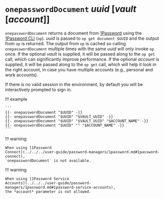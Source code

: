 # `onepasswordDocument` *uuid* [*vault* [*account*]]

`onepasswordDocument` returns a document from
[1Password](https://1password.com/) using the [1Password
CLI](https://developer.1password.com/docs/cli) (`op`). *uuid* is passed to `op
get document $UUID` and the output from `op` is returned. The output from `op`
is cached so calling `onepasswordDocument` multiple times with the same *uuid*
will only invoke `op` once. If the optional *vault* is supplied, it will be
passed along to the `op get` call, which can significantly improve performance.
If the optional *account* is supplied, it will be passed along to the `op
get` call, which will help it look in the right account, in case you have
multiple accounts (e.g., personal and work accounts).

If there is no valid session in the environment, by default you will be
interactively prompted to sign in.

!!! example

    ```
    {{- onepasswordDocument "$UUID" -}}
    {{- onepasswordDocument "$UUID" "$VAULT_UUID" -}}
    {{- onepasswordDocument "$UUID" "$VAULT_UUID" "$ACCOUNT_NAME" -}}
    {{- onepasswordDocument "$UUID" "" "$ACCOUNT_NAME" -}}
    ```

!!! warning

    When using [1Password
    Connect](../../../user-guide/password-managers/1password.md#1password-connect),
    `onepasswordDocument` is not available.

!!! warning

    When using [1Password Service
    Accounts](../../../user-guide/password-managers/1password.md#1password-service-accounts),
    the *account* parameter is not allowed.
